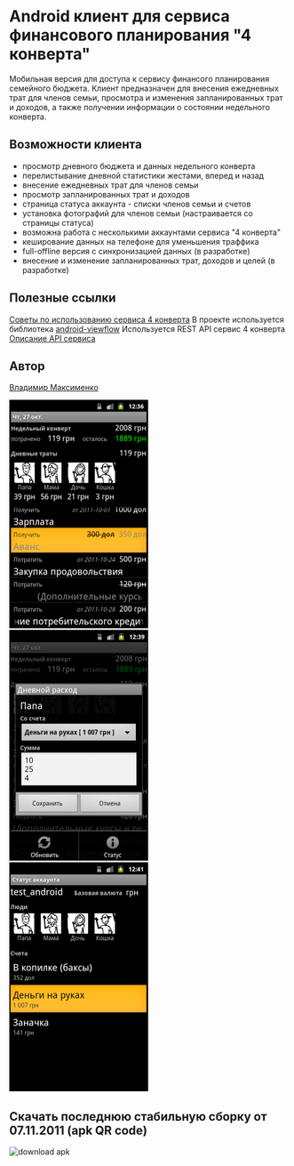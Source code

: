 # Android клиент для сервиса финансового планирования "4 конверта"

Мобильная версия для доступа к сервису финансого планирования семейного бюджета.
Клиент предназначен для внесения ежедневных трат для членов семьи, 
просмотра и изменения запланированных трат и доходов, а также получении информации о состоянии недельного конверта.

## Возможности клиента

* просмотр дневного бюджета и данных недельного конверта
* перелистывание дневной статистики жестами, вперед и назад  
* внесение ежедневных трат для членов семьи
* просмотр запланированных трат и доходов
* страница статуса аккаунта - списки членов семьи и счетов
* установка фотографий для членов семьи (настраивается со страницы статуса)
* возможна работа с несколькими аккаунтами сервиса "4 конверта"
* кеширование данных на телефоне для уменьшения траффика
* full-offline версия с синхронизацией данных (в разработке)
* внесение и изменение запланированных трат, доходов и целей (в разработке)

## Полезные ссылки

[Советы по использованию сервиса 4 конверта](http://www.4konverta.com/blog/)
В проекте используется библиотека [android-viewflow](https://github.com/pakerfeldt/android-viewflow)
Используется REST API сервис 4 конверта [Описание API сервиса](http://code.google.com/p/4k-api/wiki/ApiDescription)

## Автор
[Владимир Максименко](http://about.me/voldemar)

![android client 4konverta](https://github.com/Voldemar123/android-4konverta/raw/master/data/screen.png "перелистываем дневной бюджет") 
&nbsp;&nbsp; ![android client 4konverta](https://github.com/Voldemar123/android-4konverta/raw/master/data/screen2.png "редактирование ежедневных трат")
&nbsp;&nbsp; ![android client 4konverta](https://github.com/Voldemar123/android-4konverta/raw/master/data/screen3.png "статус аккаунта")

## Скачать последнюю стабильную сборку от 07.11.2011 (apk QR code)
![download apk](http://www.4shared.com/main/qrcode?file=QE3dj-Zu "download apk")
